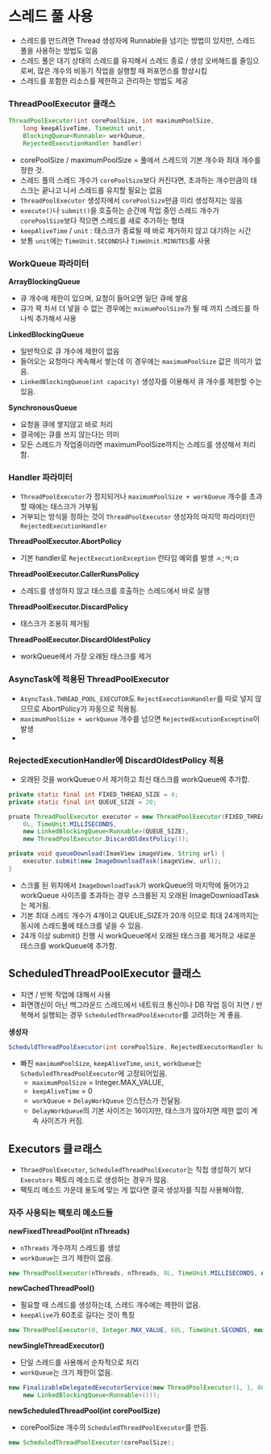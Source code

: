 # 스레드 풀 사용
* 스레드를 만드려면 Thread 생성자에 Runnable을 넘기는 방법이 있지만, 스레드 풀을 사용하는 방법도 있음
* 스레드 풀은 대기 상태의 스레드를 유지해서 스레드 종료 / 생성 오버헤드를 줄임으로써, 많은 개수의 비동기 작업을 실행할 때 퍼포먼스를 향상시킴
* 스레드를 포함한 리소스를 제한하고 관리하는 방법도 제공

### ThreadPoolExecutor 클래스

```java
ThreadPoolExecutor(int corePoolSize, int maximumPoolSize, 
    long keepAliveTime, TimeUnit unit,
    BlockingQueue<Runnable> workQueue,
    RejectedExecutionHandler handler)
```

* corePoolSize / maximumPoolSize = 풀에서 스레드의 기본 개수와 최대 개수를 정한 것.
* 스레드 풀의 스레드 개수가 `corePoolSize`보다 커진다면, 초과하는 개수만큼의 태스크는 끝나고 나서 스레드를 유지할 필요는 없음
* `ThreadPoolExecutor` 생성자에서 `corePoolSize`만큼 미리 생성하지는 않음
* `execute()`나 `submit()`을 호출하는 순간에 작업 중인 스레드 개수가 `corePoolSize`보다 적으면 스레드를 새로 추가하는 형태
*  `keepAliveTime` / `unit` :  태스크가 종료될 때 바로 제거하지 않고 대기하는 시간
*  보통 `unit`에는 `TimeUnit.SECONDS`나 `TimeUnit.MINUTES`를 사용

### WorkQueue 파라미터

**ArrayBlockingQueue**
* 큐 개수에 제한이 있으며, 요청이 들어오면 일단 큐에 쌓음
* 큐가 꽉 차서 더 넣을 수 없는 경우에는 `mximumPoolSize`가 될 때 까지 스레드를 하나씩 추가해서 사용

**LinkedBlockingQueue**
* 일반적으로 큐 개수에 제한이 없음
* 들어오는 요청마다 계속해서 쌓는데 이 경우에는 `maximumPoolSize` 값은 의미가 없음.
* `LinkedBlockingQueue(int capacity)` 생성자를 이용해서 큐 개수를 제한할 수는 있음.

**SynchronousQueue**
* 요청을 큐에 쌓지않고 바로 처리
* 결국에는 큐를 쓰지 않는다는 의미
* 모든 스레드가 작업중이라면 maximumPoolSize까지는 스레드를 생성해서 처리함.

### Handler 파라미터
* `ThreadPoolExecutor`가 정지되거나 `maximumPoolSize + workQueue` 개수를 초과할 때에는 태스크가 거부됨
* 거부되는 방식을 정하는 것이 `ThreadPoolExecutor` 생성자의 마지막 파라미터인 `RejectedExecutionHandler`
  
**ThreadPoolExecutor.AbortPolicy**
* 기본 handler로 `RejectExecutionException` 런타임 예외를 발생 ㅅ;ㅋ;ㅁ

**ThreadPoolExecutor.CallerRunsPolicy**
* 스레드를 생성하지 않고 태스크를 호출하는 스레드에서 바로 실행

**ThreadPoolExecutor.DiscardPolicy**
* 태스크가 조용히 제거됨

**ThreadPoolExecutor.DiscardOldestPolicy**
* workQueue에서 가장 오래된 태스크를 제거


### AsyncTask에 적용된 ThreadPoolExecutor
* `AsyncTask.THREAD_POOL_EXECUTOR`도 `RejectExecutionHandler`를 따로 넣지 않으므로 AbortPolicy가 자동으로 적용됨.
* `maximumPoolSize + workQueue` 개수를 넘으면 `RejectedExcutionExceptino`이 발생
* 

### RejectedExecutionHandler에 DiscardOldestPolicy 적용
* 오래된 것을 workQueueㅇ서 제거하고 최신 태스크를 workQueue에 추가합.

```java
private static final int FIXED_THREAD_SIZE = 4;
private static final int QUEUE_SIZE = 20;

pruate ThreadPoolExecutor executor = new ThreadPoolExecutor(FIXED_THREAD_SIZE, FIXED_THREAD_SIZe, 
    0L, TimeUnit.MILLISECONDS,
    new LinkedBlockingQueue<Runnable>(QUEUE_SIZE),
    new ThreadPoolExecutor.DiscardOldestPolicy());

private void queueDownload(ImaeView imageView, String url) {
    executor.submit(new ImageDownloadTask(imageView, url));
}
```
* 스크롤 된 위치에서 `ImageDownloadTask`가 workQueue의 마지막에 들어가고 workQueue 사이즈를 초과하는 경우 스크롤된 지 오래된  ImageDownloadTask는 제거됨.
* 기본 최대 스레드 개수가 4개이고 QUEUE_SIZE가 20개 이므로 최대 24개까지는 동시에  스레드풀에 태스크를 넣을 수 있음.
* 24개 이상 submit() 진행 시 workQueue에서 오래된 태스크를 제거하고 새로운 태스크를 workQueue에 추가함.


## ScheduledThreadPoolExecutor 클래스
* 지연 / 반복 작업에 대해서 사용
* 화면갱신이 아닌 백그라운드 스레드에서 네트워크 통신이나 DB 작업 등이 지연 / 반복해서 실행되는 경우 `ScheduledThreadPoolExecutor`를 고려하는 게 좋음.

**생성자**
```java
ScheduldThreadPoolExecutor(int corePoolSize, RejectedExecutorHandler handler)
```

* 빠진 `maximumPoolSize`, `keepAliveTime`, `unit`, `workQueue`는 `ScheduledThreadPoolExecutor`에 고정되어있음.
  * `maximumPoolSize` = Integer.MAX_VALUE,
  * `keepAliveTime` = 0
  * `workQueue` = `DelayWorkQueue` 인스턴스가 전달됨.
  * `DelayWorkQueue`의 기본 사이즈는 16이지만, 태스크가 많아지면 제한 없이 계속 사이즈가 커짐.


## Executors 클ㄹ래스
* `ThraedPoolExecutor`, `ScheduledThreadPoolExecutor`는 직접 생성하기 보다 `Executors` 팩토리 메소드로 생성하는 경우가 많음.
* 팩토리 메소드 가운데 용도에 맞는 게 없다면 결국 생성자를 직접 사용해야함,

### 자주 사용되는 팩토리 메소드들

**newFixedThreadPool(int nThreads)**
* `nThreads` 개수까지 스레드를 생성
* `workQueue`는 크기 제한이 없음.

```java
new ThreadPoolExecutor(nThreads, nThreads, 0L, TimeUnit.MILLISECONDS, new LinkedBlockingQueue<Runnable>());
```

**newCachedThreadPool()**
* 필요할 때 스레드를 생성하는데, 스레드 개수에는 제한이 없음.
* `keepAlive`가 60초로 길다는 것이 특징

```java
new ThreadPoolExecutor(0, Integer.MAX_VALUE, 60L, TimeUnit.SECONDS, new SynchronousQueue<Runnable>());
```

**newSingleThreadExecutor()**
* 단일 스레드를 사용해서 순차적으로 처리
* `workQueue`는 크기 제한이 없음.

```java
new FinalizableDelegatedExecutorService(new ThreadPoolExecutor(1, 1, 0L, TimeUnit.MILLISECONDS,
    new LinkedBlockingQueue<Runnable>()));
```

**newScheduledThreadPool(int corePoolSize)**
* corePoolSize 개수의 `ScheduledThreadPoolExecutor`를 만듬.

```java
new ScheduledThreadPoolExecutor(corePoolSize);
```
